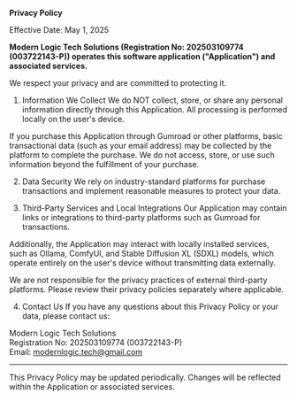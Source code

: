 **Privacy Policy**

Effective Date: May 1, 2025

**Modern Logic Tech Solutions (Registration No: 202503109774 (003722143-P)) operates this software application ("Application") and associated services.**

We respect your privacy and are committed to protecting it.

1. Information We Collect
We do NOT collect, store, or share any personal information directly through this Application. 
All processing is performed locally on the user's device.

If you purchase this Application through Gumroad or other platforms, basic transactional data (such as your email address) may be collected by the platform to complete the purchase. 
We do not access, store, or use such information beyond the fulfillment of your purchase.

2. Data Security
We rely on industry-standard platforms for purchase transactions and implement reasonable measures to protect your data.

3. Third-Party Services and Local Integrations
Our Application may contain links or integrations to third-party platforms such as Gumroad for transactions.

Additionally, the Application may interact with locally installed services, such as Ollama, ComfyUI, and Stable Diffusion XL (SDXL) models, which operate entirely on the user's device without transmitting data externally.

We are not responsible for the privacy practices of external third-party platforms. 
Please review their privacy policies separately where applicable.


4. Contact Us
If you have any questions about this Privacy Policy or your data, please contact us:

Modern Logic Tech Solutions  
Registration No: 202503109774 (003722143-P)  
Email: modernlogic.tech@gmail.com

---

This Privacy Policy may be updated periodically. 
Changes will be reflected within the Application or associated services.
